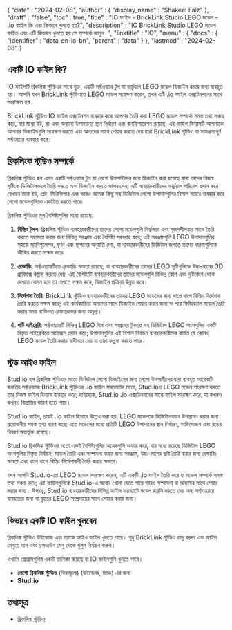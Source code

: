 {
  "date" : "2024-02-08",
  "author" : {
    "display_name" : "Shakeel Faiz"
},
  "draft" : "false",
  "toc" : true,
  "title" : "IO ফাইল - BrickLink Studio LEGO মডেল - .io ফাইল কি এবং কিভাবে খুলতে হয়?",
  "description" : "IO BrickLink Studio LEGO মডেল ফাইল এবং এটি কিভাবে খুলতে হয় সে সম্পর্কে জানুন।",
  "linktitle" : "IO",
  "menu" : {
    "docs" : {
      "identifier" : "data-en-io-bn",
      "parent" : "data"
}
},
  "lastmod" : "2024-02-08"
}

## একটি IO ফাইল কি?

IO ফাইলটি ব্রিকলিঙ্ক স্টুডিওর সাথে যুক্ত, একটি সফ্টওয়্যার টুল যা ভার্চুয়াল LEGO মডেল ডিজাইন করার জন্য ব্যবহৃত হয়। আপনি যখন BrickLink স্টুডিওতে LEGO মডেল সংরক্ষণ করেন, তখন এটি .io ফাইল এক্সটেনশনের সাথে সংরক্ষিত হয়।

BrickLink স্টুডিও IO ফাইল এক্সটেনশন ব্যবহার করে আপনার তৈরি করা LEGO মডেল সম্পর্কে সমস্ত তথ্য সঞ্চয় করে, যার মধ্যে ইট, রং এবং অন্যান্য উপাদানের স্থান নির্ধারণ এবং কনফিগারেশন রয়েছে; এই ফাইল বিন্যাসটি আপনাকে আপনার ডিজাইনগুলি সংরক্ষণ করতে এবং অন্যদের সাথে শেয়ার করতে দেয় যারা BrickLink স্টুডিও বা সামঞ্জস্যপূর্ণ সফ্টওয়্যার ব্যবহার করে।

## ব্রিকলিংক স্টুডিও সম্পর্কে

ব্রিকলিঙ্ক স্টুডিও হল এমন একটি সফ্টওয়্যার টুল যা লেগো উত্সাহীদের জন্য ডিজাইন করা হয়েছে যারা তাদের নিজস্ব সৃষ্টিকে ডিজিটালভাবে তৈরি করতে এবং ডিজাইন করতে ভালবাসেন; এটি ব্যবহারকারীদের ভার্চুয়াল পরিবেশ প্রদান করে যেখানে তারা ইট, প্লেট, মিনিফিগার এবং আরও অনেক কিছু সহ ডিজিটাল লেগো উপাদানগুলির বিশাল অ্যারে ব্যবহার করে লেগো মডেলগুলিকে একত্রিত করতে পারে৷

ব্রিকলিঙ্ক স্টুডিওর মূল বৈশিষ্ট্যগুলির মধ্যে রয়েছে:

1.  **বিল্ডিং টুলস**: ব্রিকলিঙ্ক স্টুডিও ব্যবহারকারীদের তাদের লেগো মডেলগুলি নির্ভুলতা এবং সৃজনশীলতার সাথে তৈরি করতে সহায়তা করার জন্য বিভিন্ন সরঞ্জাম এবং বৈশিষ্ট্য সরবরাহ করে; এই সরঞ্জামগুলি LEGO উপাদানগুলির সহজে ম্যানিপুলেশন, ঘূর্ণন এবং স্থাপনের অনুমতি দেয়, যা ব্যবহারকারীদের ডিজিটাল জগতে তাদের ধারণাগুলিকে জীবিত করতে সক্ষম করে৷
    
2.  **রেন্ডারিং**: সফ্টওয়্যারটিতে রেন্ডারিং ক্ষমতা রয়েছে, যা ব্যবহারকারীদের তাদের LEGO সৃষ্টিগুলিকে উচ্চ-মানের 3D গ্রাফিক্সে কল্পনা করতে দেয়; এই বৈশিষ্ট্যটি ব্যবহারকারীদের তাদের মডেলগুলি বিভিন্ন কোণ এবং দৃষ্টিকোণ থেকে দেখতে কেমন হবে তা দেখতে সক্ষম করে, ডিজাইন প্রক্রিয়া উন্নত করে।
    
3.  **নির্দেশনা তৈরি**: BrickLink স্টুডিও ব্যবহারকারীদের তাদের LEGO মডেলের জন্য ধাপে ধাপে বিল্ডিং নির্দেশনা তৈরি করতে সক্ষম করে; এই কার্যকারিতা অন্যদের সাথে ডিজাইন শেয়ার করার জন্য বা পরে ফিজিক্যাল মডেল তৈরি করার সময় ব্যক্তিগত রেফারেন্সের জন্য অমূল্য।
    
4.  **পার্ট লাইব্রেরি**: সফ্টওয়্যারটি বিভিন্ন LEGO থিম এবং সংগ্রহের টুকরো সহ ডিজিটাল LEGO অংশগুলির একটি বিস্তৃত লাইব্রেরিতে অ্যাক্সেস প্রদান করে; উপাদানগুলির এই বিশাল নির্বাচন ব্যবহারকারীদের কার্যত যে কোনও LEGO মডেল তৈরি করার স্বাধীনতা দেয় যা তারা কল্পনা করতে পারে।

## স্টুড আইও ফাইল

Stud.io হল ব্রিকলিঙ্ক স্টুডিওর মতো ডিজিটাল লেগো ডিজাইনের জন্য লেগো উত্সাহীদের দ্বারা ব্যবহৃত আরেকটি জনপ্রিয় সফ্টওয়্যার৷ BrickLink স্টুডিওর .io ফাইল ফরম্যাটের মতো, Stud.ioও LEGO মডেল সংরক্ষণ করতে তার নিজস্ব ফাইল বিন্যাস ব্যবহার করে; যাইহোক, Stud.io .io এক্সটেনশনের সাথে ফাইল সংরক্ষণ করে, যা কখনও কখনও বিভ্রান্তির কারণ হতে পারে।

Stud.io ফাইল, প্রায়ই .io ফাইল হিসাবে উল্লেখ করা হয়, LEGO মডেলকে ডিজিটালভাবে উপস্থাপন করার জন্য প্রয়োজনীয় সমস্ত তথ্য ধারণ করে; এতে মডেলের মধ্যে প্রতিটি LEGO উপাদানের স্থান নির্ধারণ, অভিযোজন এবং রঙের বিবরণ অন্তর্ভুক্ত রয়েছে।

Stud.io ব্রিকলিঙ্ক স্টুডিওর মতো একই বৈশিষ্ট্যগুলির অনেকগুলি অফার করে, যার মধ্যে রয়েছে ডিজিটাল LEGO অংশগুলির বিস্তৃত নির্বাচন, মডেল তৈরি এবং সম্পাদনা করার জন্য সরঞ্জাম, উচ্চ-মানের ছবি তৈরি করার জন্য রেন্ডারিং ক্ষমতা এবং ধাপে ধাপে বিল্ডিং নির্দেশাবলী তৈরি করার ক্ষমতা।

যখন আপনি Stud.io-তে LEGO মডেল সংরক্ষণ করেন, এটি একটি .io ফাইল তৈরি করে যা মডেল সম্পর্কে সমস্ত তথ্য সঞ্চয় করে; এই ফাইলগুলিকে Stud.io-এ আবার খোলা যেতে পারে আরও সম্পাদনা বা অন্যদের সাথে শেয়ার করার জন্য। উপরন্তু, Stud.io ব্যবহারকারীদের বিভিন্ন ফাইল ফরম্যাটে মডেল রপ্তানি করতে দেয় অন্য সফ্টওয়্যারে ব্যবহারের জন্য বা বৃহত্তর LEGO সম্প্রদায়ের সাথে শেয়ার করার জন্য।

## কিভাবে একটি IO ফাইল খুলবেন

ব্রিকলিঙ্ক স্টুডিও উইন্ডোজ এবং ম্যাকে আইও ফাইল খুলতে পারে। শুধু BrickLink স্টুডিও চালু করুন এবং ফাইল মেনুতে যান এবং ড্রপডাউন মেনু থেকে খুলুন নির্বাচন করুন।

এখানে প্রোগ্রামগুলির একটি তালিকা রয়েছে যা IO ফাইলগুলি খুলতে পারে।

- **লেগো ব্রিকলিঙ্ক স্টুডিও** (বিনামূল্যে) (উইন্ডোজ, ম্যাক) এর জন্য
- **Stud.io**

## তথ্যসূত্র
* [ব্রিকলিঙ্ক স্টুডিও](https://www.bricklink.com/v3/studio/download.page)


